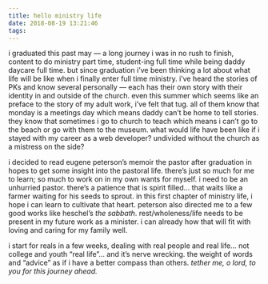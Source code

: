 ```yaml
---
title: hello ministry life
date: 2018-08-19 13:21:46
tags:
---
```

i graduated this past may — a long journey i was in no rush to finish, content to do ministry part time, student-ing full time while being daddy daycare full time. but since graduation i’ve been thinking a lot about what life will be like when i finally enter full time ministry. i’ve heard the stories of PKs and know several personally — each has their own story with their identity in and outside of the church. even this summer which seems like an preface to the story of my adult work, i’ve felt that tug. all of them know that monday is a meetings day which means daddy can’t be home to tell stories. they know that sometimes i go to church to teach which means i can’t go to the beach or go with them to the museum. what would life have been like if i stayed with my career as a web developer? undivided without the church as a mistress on the side?

i decided to read eugene peterson’s memoir the pastor after graduation in hopes to get some insight into the pastoral life. there’s just so much for me to learn; so much to work on in my own wants for myself. i need to be an unhurried pastor. there’s a patience that is spirit filled… that waits like a farmer waiting for his seeds to sprout. in this first chapter of ministry life, i hope i can learn to cultivate that heart. peterson also directed me to a few good works like heschel’s _the sabbath_. rest/wholeness/life needs to be present in my future work as a minister. i can already how that will fit with loving and caring for my family well.

i start for reals in a few weeks, dealing with real people and real life… not college and youth “real life”… and it’s nerve wrecking. the weight of words and “advice” as if i have a better compass than others. _tether me, o lord, to you for this journey ahead._
